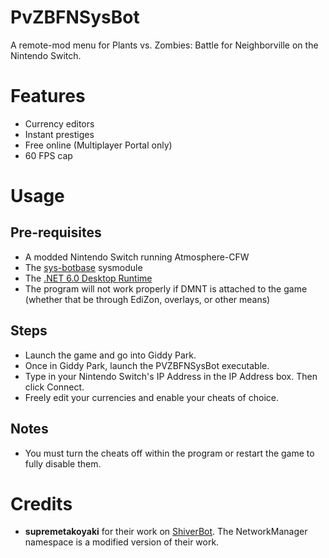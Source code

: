 # PvZBFNSysBot
A remote-mod menu for Plants vs. Zombies: Battle for Neighborville on the Nintendo Switch.

# Features
* Currency editors
* Instant prestiges
* Free online (Multiplayer Portal only)
* 60 FPS cap

# Usage
## Pre-requisites
* A modded Nintendo Switch running Atmosphere-CFW
* The [sys-botbase](https://github.com/olliz0r/sys-botbase) sysmodule
* The [.NET 6.0 Desktop Runtime](https://dotnet.microsoft.com/en-us/download/dotnet/6.0 "Download the .NET 6.0 Desktop Runtime")
* The program will not work properly if DMNT is attached to the game (whether that be through EdiZon, overlays, or other means)
## Steps
* Launch the game and go into Giddy Park.
* Once in Giddy Park, launch the PVZBFNSysBot executable.
* Type in your Nintendo Switch's IP Address in the IP Address box. Then click Connect.
* Freely edit your currencies and enable your cheats of choice.

## Notes
* You must turn the cheats off within the program or restart the game to fully disable them.

# Credits
* **supremetakoyaki** for their work on [ShiverBot](https://github.com/supremetakoyaki/ShiverBot "ShiverBot"). The NetworkManager namespace is a modified version of their work.
